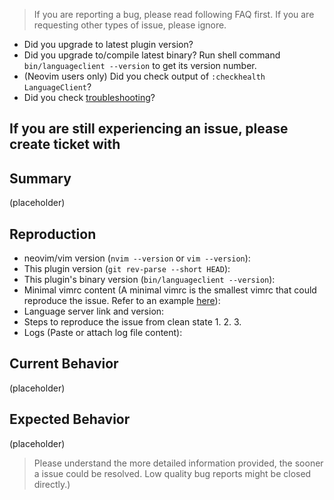 > If you are reporting a bug, please read following FAQ first. If you are
requesting other types of issue, please ignore.

- Did you upgrade to latest plugin version?
- Did you upgrade to/compile latest binary? Run shell command
  `bin/languageclient --version` to get its version number.
- (Neovim users only) Did you check output of `:checkhealth LanguageClient`?
- Did you check [troubleshooting]?

## If you are still experiencing an issue, please create ticket with

## Summary

(placeholder)

## Reproduction
- neovim/vim version (`nvim --version` or `vim --version`):
- This plugin version (`git rev-parse --short HEAD`):
- This plugin's binary version (`bin/languageclient --version`):
- Minimal vimrc content (A minimal vimrc is the smallest vimrc that could
  reproduce the issue. Refer to an example [here][min-init.vim]):
- Language server link and version:
- Steps to reproduce the issue from clean state
    1.
    2.
    3.
- Logs (Paste or attach log file content):

## Current Behavior
(placeholder)

## Expected Behavior
(placeholder)

> Please understand the more detailed information provided, the sooner a issue
could be resolved. Low quality bug reports might be closed directly.)

[troubleshooting]: https://github.com/autozimu/LanguageClient-neovim/blob/next/INSTALL.md#6-troubleshooting
[min-init.vim]: https://github.com/autozimu/LanguageClient-neovim/blob/next/min-init.vim
